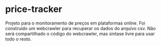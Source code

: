 # price-tracker
Projeto para o monitoramento de preços em plataformas online.
Foi construido um webcrawler para recuperar os dados do arquivo csv. Não será compartilhado o código do webcrawler, mas sintase livre para usar todo o resto.

